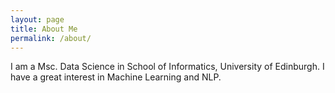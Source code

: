 ```yaml
---
layout: page
title: About Me
permalink: /about/
---
```


I am a Msc. Data Science in School of Informatics, University of Edinburgh. I have a great interest in Machine Learning and NLP.
